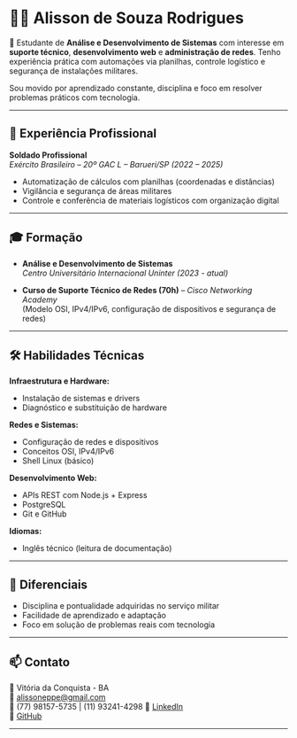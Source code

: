 # 👨‍💻 Alisson de Souza Rodrigues

🎯 Estudante de **Análise e Desenvolvimento de Sistemas** com interesse em **suporte técnico**, **desenvolvimento web** e **administração de redes**. Tenho experiência prática com automações via planilhas, controle logístico e segurança de instalações militares.

Sou movido por aprendizado constante, disciplina e foco em resolver problemas práticos com tecnologia.

---

## 💼 Experiência Profissional

**Soldado Profissional**  
*Exército Brasileiro – 20º GAC L – Barueri/SP (2022 – 2025)*  
- Automatização de cálculos com planilhas (coordenadas e distâncias)  
- Vigilância e segurança de áreas militares  
- Controle e conferência de materiais logísticos com organização digital

---

## 🎓 Formação

- **Análise e Desenvolvimento de Sistemas**  
  *Centro Universitário Internacional Uninter (2023 - atual)*

- **Curso de Suporte Técnico de Redes (70h)** – *Cisco Networking Academy*  
  (Modelo OSI, IPv4/IPv6, configuração de dispositivos e segurança de redes)

---

## 🛠️ Habilidades Técnicas

**Infraestrutura e Hardware:**  
- Instalação de sistemas e drivers  
- Diagnóstico e substituição de hardware  

**Redes e Sistemas:**  
- Configuração de redes e dispositivos  
- Conceitos OSI, IPv4/IPv6  
- Shell Linux (básico)  

**Desenvolvimento Web:**  
- APIs REST com Node.js + Express  
- PostgreSQL  
- Git e GitHub

**Idiomas:**  
- Inglês técnico (leitura de documentação)

---

## 🚀 Diferenciais

- Disciplina e pontualidade adquiridas no serviço militar  
- Facilidade de aprendizado e adaptação  
- Foco em solução de problemas reais com tecnologia

---

## 📫 Contato

📍 Vitória da Conquista - BA  
📧 alissoneppe@gmail.com  
📱 (77) 98157-5735 | (11) 93241-4298
🔗 [LinkedIn](https://www.linkedin.com/in/alisson-de-rodrigues-237457297)  
🔗 [GitHub](https://github.com/Alisson-DeRodrigues)

---
